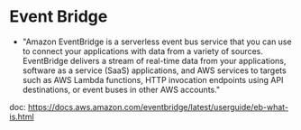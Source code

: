 # Event Bridge

- "Amazon EventBridge is a serverless event bus service that you can use to connect your applications with data from a variety of sources. EventBridge delivers a stream of real-time data from your applications, software as a service (SaaS) applications, and AWS services to targets such as AWS Lambda functions, HTTP invocation endpoints using API destinations, or event buses in other AWS accounts."

doc: https://docs.aws.amazon.com/eventbridge/latest/userguide/eb-what-is.html